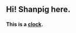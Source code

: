 ## Hi! Shanpig here.
#### This is a <a href="https://shanpig.github.io/front_end_programming/Clock/index.html" target="_blank">clock</a>.

